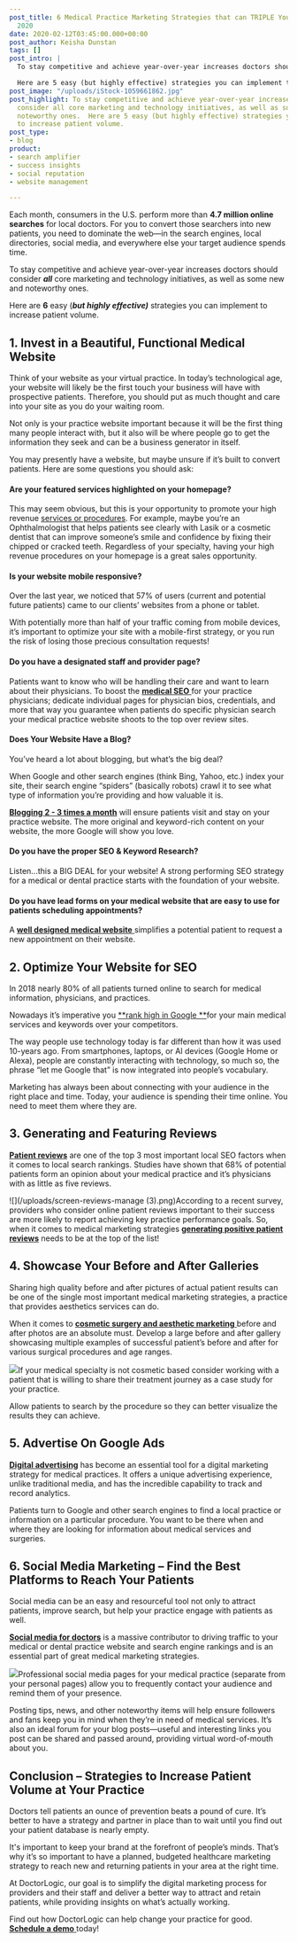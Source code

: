 ```yaml
---
post_title: 6 Medical Practice Marketing Strategies that can TRIPLE Your Leads in
  2020
date: 2020-02-12T03:45:00.000+00:00
post_author: Keisha Dunstan
tags: []
post_intro: |
  To stay competitive and achieve year-over-year increases doctors should consider all core marketing and technology initiatives, as well as some new and noteworthy ones.

  Here are 5 easy (but highly effective) strategies you can implement to increase patient volume.
post_image: "/uploads/iStock-1059661862.jpg"
post_highlight: To stay competitive and achieve year-over-year increases doctors should
  consider all core marketing and technology initiatives, as well as some new and
  noteworthy ones.  Here are 5 easy (but highly effective) strategies you can implement
  to increase patient volume.
post_type:
- blog
product:
- search amplifier
- success insights
- social reputation
- website management

---
```

Each month, consumers in the U.S. perform more than **4.7 million online searches** for local doctors. For you to convert those searchers into new patients, you need to dominate the web—in the search engines, local directories, social media, and everywhere else your target audience spends time.

To stay competitive and achieve year-over-year increases doctors should consider **_all_** core marketing and technology initiatives, as well as some new and noteworthy ones.

Here are **6** easy (**_but highly effective)_** strategies you can implement to increase patient volume.

## **1. Invest in a Beautiful, Functional Medical Website**

Think of your website as your virtual practice. In today’s technological age, your website will likely be the first touch your business will have with prospective patients. Therefore, you should put as much thought and care into your site as you do your waiting room.

Not only is your practice website important because it will be the first thing many people interact with, but it also will be where people go to get the information they seek and can be a business generator in itself.

You may presently have a website, but maybe unsure if it’s built to convert patients. Here are some questions you should ask:

#### **Are your featured services highlighted on your homepage?**

This may seem obvious, but this is your opportunity to promote your high revenue [services or procedures](https://doctorlogic.com/medical-website-content-multiplier "Content Multiplier"). For example, maybe you’re an Ophthalmologist that helps patients see clearly with Lasik or a cosmetic dentist that can improve someone’s smile and confidence by fixing their chipped or cracked teeth. Regardless of your specialty, having your high revenue procedures on your homepage is a great sales opportunity.

#### **Is your website mobile responsive?**

Over the last year, we noticed that 57% of users (current and potential future patients) came to our clients’ websites from a phone or tablet.

With potentially more than half of your traffic coming from mobile devices, it’s important to optimize your site with a mobile-first strategy, or you run the risk of losing those precious consultation requests!

#### **Do you have a designated staff and provider page?**

Patients want to know who will be handling their care and want to learn about their physicians. To boost the [**medical SEO** ](https://doctorlogic.com/medical-seo-search-amplifier "Medical SEO")for your practice physicians; dedicate individual pages for physician bios, credentials, and more that way you guarantee when patients do specific physician search your medical practice website shoots to the top over review sites.

#### **Does Your Website Have a Blog?**

You’ve heard a lot about blogging, but what’s the big deal?

When Google and other search engines (think Bing, Yahoo, etc.) index your site, their search engine “spiders” (basically robots) crawl it to see what type of information you’re providing and how valuable it is.

[**Blogging 2 - 3 times a month**](https://doctorlogic.com/growth-accelerators/healthcare-content-marketing) will ensure patients visit and stay on your practice website. The more original and keyword-rich content on your website, the more Google will show you love.

#### **Do you have the proper SEO & Keyword Research?**

Listen...this a BIG DEAL for your website! A strong performing SEO strategy for a medical or dental practice starts with the foundation of your website.

#### **Do you have lead forms on your medical website that are easy to use for patients scheduling appointments?**

A [**well designed medical website** ](https://doctorlogic.com/medical-practice-website-design)simplifies a potential patient to request a new appointment on their website.

## **2. Optimize Your Website for SEO**

In 2018 nearly 80% of all patients turned online to search for medical information, physicians, and practices.

Nowadays it’s imperative you [**rank high in Google **](https://yoast.com/how-to-rank-high-in-google/)for your main medical services and keywords over your competitors.

The way people use technology today is far different than how it was used 10-years ago. From smartphones, laptops, or AI devices (Google Home or Alexa), people are constantly interacting with technology, so much so, the phrase “let me Google that” is now integrated into people’s vocabulary.

Marketing has always been about connecting with your audience in the right place and time. Today, your audience is spending their time online. You need to meet them where they are.

## **3. Generating and Featuring Reviews**

[**Patient reviews**](https://doctorlogic.com/online-reputation-management-doctors) are one of the top 3 most important local SEO factors when it comes to local search rankings. Studies have shown that 68% of potential patients form an opinion about your medical practice and it’s physicians with as little as five reviews.

![](/uploads/screen-reviews-manage (3).png)According to a recent survey, providers who consider online patient reviews important to their success are more likely to report achieving key practice performance goals. So, when it comes to medical marketing strategies [**generating positive patient reviews**](https://doctorlogic.com/online-reputation-management-doctors) needs to be at the top of the list!

## **4. Showcase Your Before and After Galleries**

Sharing high quality before and after pictures of actual patient results can be one of the single most important medical marketing strategies, a practice that provides aesthetics services can do.

When it comes to [**cosmetic surgery and aesthetic marketing** ](https://doctorlogic.com/blog/2019-12-30plastic-surgery-marketing-budget.html)before and after photos are an absolute must. Develop a large before and after gallery showcasing multiple examples of successful patient’s before and after for various surgical procedures and age ranges.

![](/uploads/content-multiplier-page.jpg)If your medical specialty is not cosmetic based consider working with a patient that is willing to share their treatment journey as a case study for your practice.

Allow patients to search by the procedure so they can better visualize the results they can achieve.

## **5. Advertise On Google Ads**

[**Digital advertising**](https://doctorlogic.com/growth-accelerators/medical-paid-advertising) has become an essential tool for a digital marketing strategy for medical practices. It offers a unique advertising experience, unlike traditional media, and has the incredible capability to track and record analytics.

Patients turn to Google and other search engines to find a local practice or information on a particular procedure. You want to be there when and where they are looking for information about medical services and surgeries.

## **6. Social Media Marketing – Find the Best Platforms to Reach Your Patients**

Social media can be an easy and resourceful tool not only to attract patients, improve search, but help your practice engage with patients as well.

[**Social media for doctors**](https://doctorlogic.com/growth-accelerators/medical-social-media-content) is a massive contributor to driving traffic to your medical or dental practice website and search engine rankings and is an essential part of great medical marketing strategies.

![](/uploads/Social-Media-Ideas.png)Professional social media pages for your medical practice (separate from your personal pages) allow you to frequently contact your audience and remind them of your presence.

Posting tips, news, and other noteworthy items will help ensure followers and fans keep you in mind when they’re in need of medical services. It’s also an ideal forum for your blog posts—useful and interesting links you post can be shared and passed around, providing virtual word-of-mouth about you.

## **Conclusion – Strategies to Increase Patient Volume at Your Practice**

Doctors tell patients an ounce of prevention beats a pound of cure. It’s better to have a strategy and partner in place than to wait until you find out your patient database is nearly empty.

It's important to keep your brand at the forefront of people’s minds. That’s why it’s so important to have a planned, budgeted healthcare marketing strategy to reach new and returning patients in your area at the right time.

At DoctorLogic, our goal is to simplify the digital marketing process for providers and their staff and deliver a better way to attract and retain patients, while providing insights on what’s actually working.

Find out how DoctorLogic can help change your practice for good. [**Schedule a demo** ](https://doctorlogic.com/get-a-demo.html)today!
